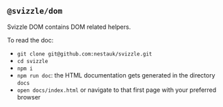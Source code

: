 ## `@svizzle/dom`

Svizzle DOM contains DOM related helpers.

To read the doc:
- `git clone git@github.com:nestauk/svizzle.git`
- `cd svizzle`
- `npm i`
- `npm run doc`: the HTML documentation gets generated in the directory `docs`
- `open docs/index.html` or navigate to that first page with your preferred browser
